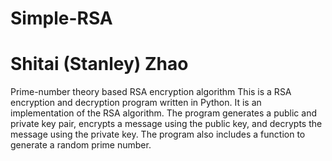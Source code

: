 # Simple-RSA
# Shitai (Stanley) Zhao

Prime-number theory based RSA encryption algorithm
This is a RSA encryption and decryption program written in Python. It is an implementation of the RSA algorithm. 
The program generates a public and private key pair, encrypts a message using the public key, and decrypts the message using the private key. 
The program also includes a function to generate a random prime number.
